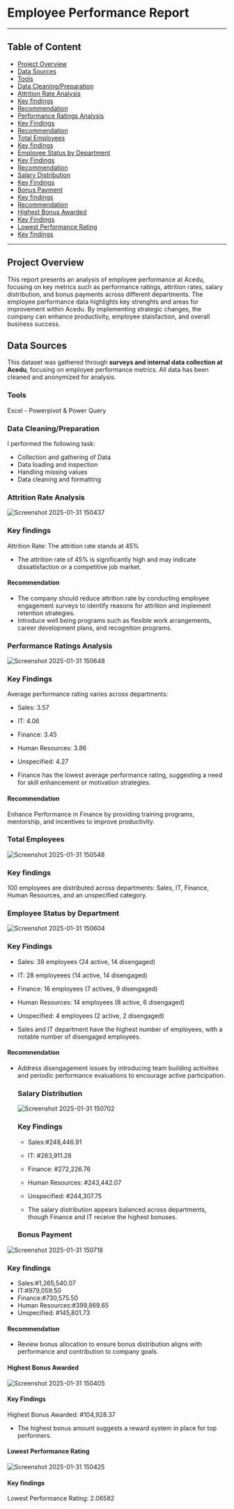 # Employee Performance Report
---
## Table of Content
- [Project Overview](#project-overview)
- [Data Sources](#data-sources)
- [Tools](#tools)
- [Data Cleaning/Preparation](#data-cleaningpreparation)
- [Attrition Rate Analysis](#attrition-rate-analysis)
- [Key findings](#key-findings)
- [Recommendation](#recommendation)
- [Performance Ratings Analysis](#performance-ratings-analysis)
- [Key Findings](#key-findings)
- [Recommendation](#recommendation)
- [Total Employees](#total-employees)
- [Key findings](#key-findings)
- [Employee Status by Department](#employee-status-by-department)
- [Key Findings](#key-findings)
- [Recommendation](#recommendation)
- [Salary Distribution](#salary-distribution)
- [Key Findings](#key-findings)
- [Bonus Payment](bonus-payment)
- [Key findings](key-findings)
- [Recommendation](#recommendation)
- [Highest Bonus Awarded](#highest-bonus-awarded)
- [Key Findings](#key-findings)
- [Lowest Performance Rating](lowest-performance-raating)
- [Key findings](key-findings)

---

## Project Overview
This report presents an analysis of employee performance at Acedu, focusing on key metrics such as performance ratings, attrition rates, salary distribution, and bonus payments across different departments. 
The employee performance data highlights key strenghts and areas for improvement within Acedu. By implementing strategic changes, the company can enhance productivity, employee staisfaction, and overall business success.

## Data Sources  
This dataset was gathered through **surveys and internal data collection at Acedu**, focusing on employee performance metrics. All data has been cleaned and anonymized for analysis. 

### Tools
 Excel - Powerpivot & Power Query

 ### Data Cleaning/Preparation
 I performed the following task:
 - Collection and gathering of Data
 - Data loading and inspection
 - Handling missing values
 - Data cleaning and formatting

### Attrition Rate Analysis

![Screenshot 2025-01-31 150437](https://github.com/user-attachments/assets/072cd5ff-a6d4-4fd9-8b55-e797736fbf87)

### Key findings 
 Attrition Rate: The attrition rate stands at 45%
 - The attrition rate of 45% is significantly high and may indicate dissatisfaction or a competitive job market.
   
#### Recommendation 
- The company should reduce attrition rate by conducting employee engagement surveys to identify reasons for attrition and implement retention strategies.
- Introduce well being programs such as flexible work arrangements, career development plans, and recognition programs.
   

### Performance Ratings Analysis

![Screenshot 2025-01-31 150648](https://github.com/user-attachments/assets/c4137578-dd58-4906-ada4-be52e7b02164)

### Key Findings
 Average performance rating varies across departments:
 - Sales: 3.57
 - IT: 4.06
 - Finance: 3.45
 - Human Resources: 3.86
 - Unspecified: 4.27

- Finance has the lowest average performance rating, suggesting a need for skill enhancement or motivation strategies.

#### Recommendation
Enhance Performance in Finance by providing training programs, mentorship, and incentives to improve productivity.



   ### Total Employees

   ![Screenshot 2025-01-31 150548](https://github.com/user-attachments/assets/307a6263-0bbf-4d99-a62b-179792aced39)

### Key findings
 100 employees are distributed across departments: Sales, IT, Finance, Human Resources, and an unspecified category.




### Employee Status by Department

![Screenshot 2025-01-31 150604](https://github.com/user-attachments/assets/58e5d80b-ab66-4164-b87e-e8fb72bb8bf4)

### Key Findings
- Sales: 38 employees (24 active, 14 disengaged)
- IT: 28 employeees (14 active, 14 disengaged)
- Finance: 16 employees (7 actives, 9 disengaged)
- Human Resources: 14 employees (8 active, 6 disengaged)
- Unspecified: 4 employees (2 active, 2 disengaged)

- Sales and IT department have the highest number of employees, with a notable number of disengaged employees.

#### Recommendation

- Address disengagement issues by introducing team building activities and periodic performance evaluations to encourage active participation.

  
   ### Salary Distribution

  ![Screenshot 2025-01-31 150702](https://github.com/user-attachments/assets/602636f5-4867-4c46-99d9-acb5ac633fa3)


  ### Key Findings
  - Sales:#248,446.91
  - IT: #263,911.28
  - Finance: #272,226.76
  - Human Resources: #243,442.07
  - Unspecified: #244,307.75
 
  - The salary distribution appears balanced across departments, though Finance and IT receive the highest bonuses.
 

  ### Bonus Payment
  
![Screenshot 2025-01-31 150718](https://github.com/user-attachments/assets/11721cd3-18b2-46ed-8373-4ad433d24149)

### Key findings
- Sales:#1,265,540.07
- IT:#979,059.50
- Finance:#730,575.50
- Human Resources:#399,869.65
- Unspecified: #145,801.73

#### Recommendation 

- Review bonus allocation to ensure bonus distribution aligns with performance and contribution to company goals.


  
#### Highest Bonus Awarded

![Screenshot 2025-01-31 150405](https://github.com/user-attachments/assets/ddbfbc07-2c66-4ca2-a171-7a832c50c300)

#### Key Findings 
Highest Bonus Awarded: #104,928.37

- The highest bonus amount suggests a reward system in place for top performers.

#### Lowest Performance Rating 

![Screenshot 2025-01-31 150425](https://github.com/user-attachments/assets/e40f9309-d6e4-4a30-bc3b-6319dbaa67e5)

#### Key findings 
Lowest Performance Rating: 2.06582




